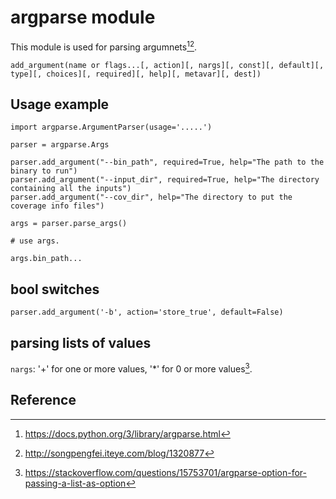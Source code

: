 # argparse module

This module is used for parsing argumnets[^1][^2].

```
add_argument(name or flags...[, action][, nargs][, const][, default][, type][, choices][, required][, help][, metavar][, dest])
```

## Usage example


```
import argparse.ArgumentParser(usage='.....')

parser = argparse.Args

parser.add_argument("--bin_path", required=True, help="The path to the binary to run")
parser.add_argument("--input_dir", required=True, help="The directory containing all the inputs")
parser.add_argument("--cov_dir", help="The directory to put the coverage info files")

args = parser.parse_args()

# use args.

args.bin_path...

```

## bool switches

```
parser.add_argument('-b', action='store_true', default=False)
```

## parsing lists of values

`nargs`: '+' for one or more values, '*' for 0 or more values[^3].


## Reference
[^1]: https://docs.python.org/3/library/argparse.html
[^2]: http://songpengfei.iteye.com/blog/1320877
[^3]: https://stackoverflow.com/questions/15753701/argparse-option-for-passing-a-list-as-option
